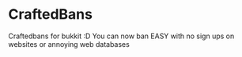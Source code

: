 CraftedBans
===========

Craftedbans for bukkit :D
You can now ban EASY with no sign ups on websites or annoying web databases
